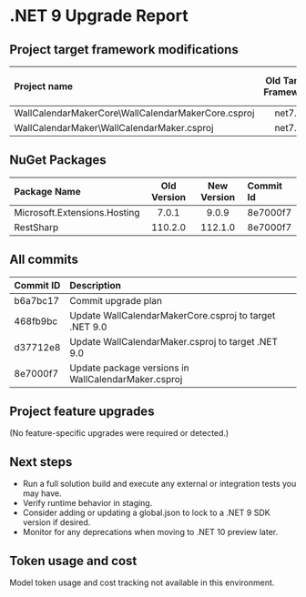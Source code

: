 # .NET 9 Upgrade Report

## Project target framework modifications

| Project name                                           | Old Target Framework | New Target Framework | Commits   |
|:-------------------------------------------------------|:--------------------:|:--------------------:|:----------|
| WallCalendarMakerCore\WallCalendarMakerCore.csproj     | net7.0               | net9.0               | 468fb9bc  |
| WallCalendarMaker\WallCalendarMaker.csproj             | net7.0               | net9.0               | d37712e8  |

## NuGet Packages

| Package Name                  | Old Version | New Version | Commit Id |
|:------------------------------|:-----------:|:-----------:|:----------|
| Microsoft.Extensions.Hosting  | 7.0.1       | 9.0.9       | 8e7000f7  |
| RestSharp                     | 110.2.0     | 112.1.0     | 8e7000f7  |

## All commits

| Commit ID  | Description                                  |
|:-----------|:---------------------------------------------|
| b6a7bc17   | Commit upgrade plan                          |
| 468fb9bc   | Update WallCalendarMakerCore.csproj to target .NET 9.0 |
| d37712e8   | Update WallCalendarMaker.csproj to target .NET 9.0     |
| 8e7000f7   | Update package versions in WallCalendarMaker.csproj    |

## Project feature upgrades

(No feature-specific upgrades were required or detected.)

## Next steps

- Run a full solution build and execute any external or integration tests you may have.
- Verify runtime behavior in staging.
- Consider adding or updating a global.json to lock to a .NET 9 SDK version if desired.
- Monitor for any deprecations when moving to .NET 10 preview later.

## Token usage and cost

Model token usage and cost tracking not available in this environment.
